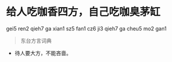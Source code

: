 # 给人吃咖香四方，自己吃咖臭茅缸
gei5 ren2 qieh7 ga xian1 sz5 fan1 cz6 ji3 qieh7 ga cheu5 mo2 gan1
> 东台方言词典
- 待人要大方，不能吝啬。
